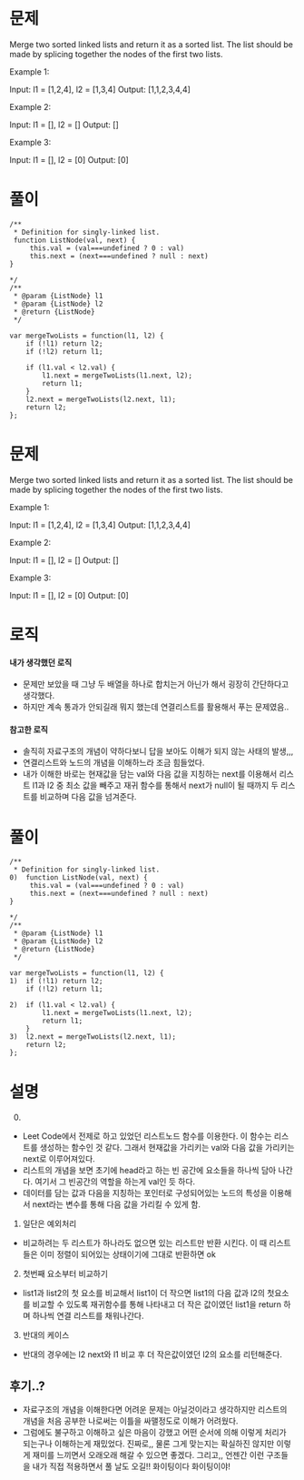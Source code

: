 # 문제

Merge two sorted linked lists and return it as a sorted list. The list should be made by splicing together the nodes of the first two lists.

Example 1:

Input: l1 = [1,2,4], l2 = [1,3,4]
Output: [1,1,2,3,4,4]

Example 2:

Input: l1 = [], l2 = []
Output: []

Example 3:

Input: l1 = [], l2 = [0]
Output: [0]

# 풀이

```
/**
 * Definition for singly-linked list.
 function ListNode(val, next) {
     this.val = (val===undefined ? 0 : val)
     this.next = (next===undefined ? null : next)
}

*/
/**
 * @param {ListNode} l1
 * @param {ListNode} l2
 * @return {ListNode}
 */

var mergeTwoLists = function(l1, l2) {
    if (!l1) return l2;
    if (!l2) return l1;

    if (l1.val < l2.val) {
        l1.next = mergeTwoLists(l1.next, l2);
        return l1;
    }
    l2.next = mergeTwoLists(l2.next, l1);
    return l2;
};
```

# 문제

Merge two sorted linked lists and return it as a sorted list. The list should be made by splicing together the nodes of the first two lists.

Example 1:

Input: l1 = [1,2,4], l2 = [1,3,4]
Output: [1,1,2,3,4,4]

Example 2:

Input: l1 = [], l2 = []
Output: []

Example 3:

Input: l1 = [], l2 = [0]
Output: [0]

# 로직

#### 내가 생각했던 로직

- 문제만 보았을 때 그냥 두 배열을 하나로 합치는거 아닌가 해서 굉장히 간단하다고 생각했다.
- 하지만 계속 통과가 안되길래 뭐지 했는데 연결리스트를 활용해서 푸는 문제였음..

#### 참고한 로직

- 솔직히 자료구조의 개념이 약하다보니 답을 보아도 이해가 되지 않는 사태의 발생,,,
- 연결리스트와 노드의 개념을 이해하느라 조금 힘들었다.
- 내가 이해한 바로는 현재값을 담는 val와 다음 값을 지칭하는 next를 이용해서 리스트 l1과 l2 중 최소 값을 빼주고 재귀 함수를 통해서 next가 null이 될 때까지 두 리스트를 비교하며 다음 값을 넘겨준다.

# 풀이

```
/**
 * Definition for singly-linked list.
0)  function ListNode(val, next) {
     this.val = (val===undefined ? 0 : val)
     this.next = (next===undefined ? null : next)
}

*/
/**
 * @param {ListNode} l1
 * @param {ListNode} l2
 * @return {ListNode}
 */

var mergeTwoLists = function(l1, l2) {
1)  if (!l1) return l2;
    if (!l2) return l1;

2)  if (l1.val < l2.val) {
        l1.next = mergeTwoLists(l1.next, l2);
        return l1;
    }
3)  l2.next = mergeTwoLists(l2.next, l1);
    return l2;
};
```

# 설명

0.

- Leet Code에서 전제로 하고 있었던 리스트노드 함수를 이용한다. 이 함수는 리스트를 생성하는 함수인 것 같다. 그래서 현재값을 가리키는 val와 다음 값을 가리키는 next로 이루어져있다.
- 리스트의 개념을 보면 초기에 head라고 하는 빈 공간에 요소들을 하나씩 담아 나간다. 여기서 그 빈공간의 역할을 하는게 val인 듯 하다.
- 데이터를 담는 값과 다음을 지칭하는 포인터로 구성되어있는 노드의 특성을 이용해서 next라는 변수를 통해 다음 값을 가리킬 수 있게 함.

1. 일단은 예외처리

- 비교하려는 두 리스트가 하나라도 없으면 있는 리스트만 반환 시킨다. 이 때 리스트들은 이미 정렬이 되어있는 상태이기에 그대로 반환하면 ok

2. 첫번째 요소부터 비교하기

- list1과 list2의 첫 요소를 비교해서 list1이 더 작으면 list1의 다음 값과 l2의 첫요소를 비교할 수 있도록 재귀함수를 통해 나타내고 더 작은 값이였던 list1을 return 하며 하나씩 연결 리스트를 채워나간다.

3. 반대의 케이스

- 반대의 경우에는 l2 next와 l1 비교 후 더 작은값이였던 l2의 요소를 리턴해준다.

## 후기..?

- 자료구조의 개념을 이해한다면 어려운 문제는 아닐것이라고 생각하지만 리스트의 개념을 처음 공부한 나로써는 이틀을 싸맬정도로 이해가 어려웠다.
- 그럼에도 불구하고 이해하고 싶은 마음이 강했고 어떤 순서에 의해 이렇게 처리가 되는구나 이해하는게 재밌었다. 진짜로,, 물론 그게 맞는지는 확실하진 않지만 이렇게 재미를 느끼면서 오래오래 해갈 수 있으면 좋겠다. 그리고,, 언젠간 이런 구조들을 내가 직접 적용하면서 풀 날도 오길!! 화이팅이다 화이팅이야!
